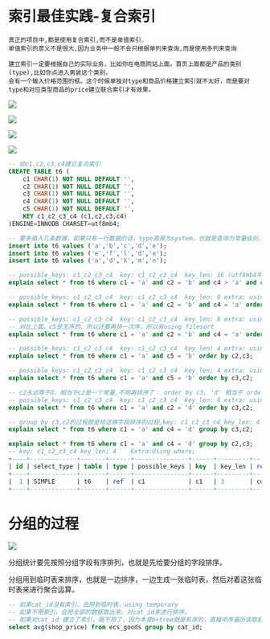 # 索引最佳实践-复合索引

    真正的项目中,都是使用复合索引,而不是单值索引.
    单值索引的意义不是很大,因为业务中一般不会只根据单列来查询,而是使用多列来查询
    
    建立索引一定要根据自己的实际业务，比如你在电商网站上面，首页上面都是产品的类别(type),比如你点进入男装这个类别，
    会有一个输入价格范围的框。这个时候单独对type和商品价格建立索引就不太好，而是要对type和对应类型商品的price建立联合索引才有效果。

![](../pics/bree索引常见误区01.png)

![](../pics/bree索引常见误区02.png)

![](../pics/深刻理解最佳左前缀原则.png)

![](../pics/最佳左前缀联系题.png)

```sql
-- 给c1,c2,c3,c4建立复合索引
CREATE TABLE t6 (
	c1 CHAR(1) NOT NULL DEFAULT '',
	c2 CHAR(1) NOT NULL DEFAULT '',
	c3 CHAR(1) NOT NULL DEFAULT '',
	c4 CHAR(1) NOT NULL DEFAULT '',
	c5 CHAR(1) NOT NULL DEFAULT '',
	KEY c1_c2_c3_c4 (c1,c2,c3,c4)
)ENGINE=INNODB CHARSET=utf8mb4;

-- 要多插入几条数据，如果只有一行数据的话，type直接为system，也就是查询为常量级别，看不出效果
insert into t6 values ('a','b','c','d','e');
insert into t6 values ('e','f','l','d','e');
insert into t6 values ('a','d','k','m','n');

-- possible_keys: c1_c2_c3_c4  key: c1_c2_c3_c4  key_len: 16 (utf8mb4中一个字符占用4个字节)
explain select * from t6 where c1 = 'a' and c2 = 'b' and c4 > 'a' and c3='d';

-- possible_keys: c1_c2_c3_c4  key: c1_c2_c3_c4  key_len: 8 extra: using index condition(使用索引条件)
explain select * from t6 where c1 = 'a' and c2 = 'b' and c4 = 'a' order by c3;

-- possible_keys: c1_c2_c3_c4  key: c1_c2_c3_c4  key_len: 8 extra: using index condition;Using filesort
-- 对比上面，c5是无序的，所以还要再排一次序，所以有using filesort
explain select * from t6 where c1 = 'a' and c2 = 'b' and c4 = 'a' order by c5;

-- possible_keys: c1_c2_c3_c4  key: c1_c2_c3_c4  key_len: 4 extra: using index condition;Using where
explain select * from t6 where c1 = 'a' and c5 = 'b' order by c2,c3;

-- possible_keys: c1_c2_c3_c4  key: c1_c2_c3_c4  key_len: 4 extra: using index condition;Using where;Using filesort
explain select * from t6 where c1 = 'a' and c5 = 'b' order by c3,c2;

-- c2永远等于d，相当于c2是一个常量,不用再排序了： order by c3, 'd' 相当于 order by c3. order by后面的常量可以忽略
-- possible_keys: c1_c2_c3_c4  key: c1_c2_c3_c4  key_len: 8 extra: using index condition
explain select * from t6 where c1 = 'a' and c2 = 'd' order by c3,c2;

-- group by c3,c2的过程就是给这俩字段排序的过程,key: c1_c2_c3_c4 key_len: 4    Extra:Using where; Using temporary; Using filesort
explain select * from t6 where c1 = 'a' and c4 = 'd' group by c3,c2;

explain select * from t6 where c1 = 'a' and c4 = 'd' group by c2,c3;
-- key: c1_c2_c3_c4 key_len: 4    Extra:Using where;
+----+-------------+-------+------+---------------+------+---------+-------+------+-------------+
| id | select_type | table | type | possible_keys | key  | key_len | ref   | rows | Extra       |
+----+-------------+-------+------+---------------+------+---------+-------+------+-------------+
|  1 | SIMPLE      | t6    | ref  | c1            | c1   | 3       | const |    1 | Using where |
+----+-------------+-------+------+---------------+------+---------+-------+------+-------------+
```

# 分组的过程

![](../pics/分组01.png)

分组统计要先按照分组字段有序排列，也就是先给要分组的字段排序。

分组用到临时表来排序，也就是一边排序，一边生成一张临时表，然后对着这张临时表来进行聚合运算。

```sql
-- 如果cat_id没有索引，会用到临时表，using temporary
-- 如果不用索引，会把全部的数据取出来，对cat_id来进行排序，
-- 如果对cat_id 建立了索引，就不用了，因为本身b+tree就是有序的，直接中序遍历读取就可以了
select avg(shop_price) from ecs_goods group by cat_id;
```
